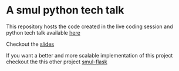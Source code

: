 # A smul python tech talk

This repository hosts the code created in the live coding session and python tech talk available [here](#smul-video-link)

Checkout the [slides](presentation/README.md)

If you want a better and more scalable implementation of this project checkout the this other project [smul-flask](https://bitbucket.org/runtimerevolution/smul-flask)
